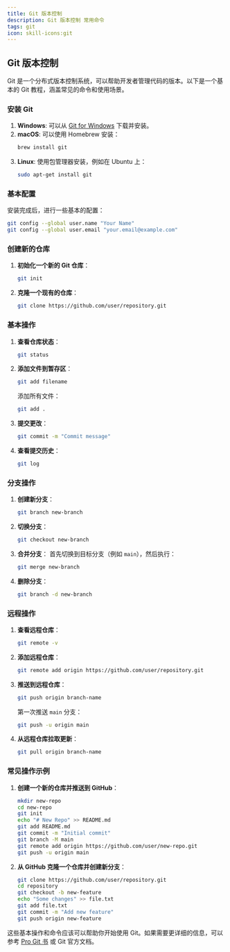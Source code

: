 ```yaml
---
title: Git 版本控制
description: Git 版本控制 常用命令
tags: git
icon: skill-icons:git
---
```


## Git 版本控制

Git 是一个分布式版本控制系统，可以帮助开发者管理代码的版本。以下是一个基本的 Git 教程，涵盖常见的命令和使用场景。

### 安装 Git

1. **Windows**: 可以从 [Git for Windows](https://gitforwindows.org/) 下载并安装。
2. **macOS**: 可以使用 Homebrew 安装：
   ```sh
   brew install git
   ```
3. **Linux**: 使用包管理器安装，例如在 Ubuntu 上：
   ```sh
   sudo apt-get install git
   ```

### 基本配置

安装完成后，进行一些基本的配置：

```sh
git config --global user.name "Your Name"
git config --global user.email "your.email@example.com"
```

### 创建新的仓库

1. **初始化一个新的 Git 仓库**：
   ```sh
   git init
   ```
2. **克隆一个现有的仓库**：
   ```sh
   git clone https://github.com/user/repository.git
   ```

### 基本操作

1. **查看仓库状态**：

   ```sh
   git status
   ```

2. **添加文件到暂存区**：

   ```sh
   git add filename
   ```

   添加所有文件：

   ```sh
   git add .
   ```

3. **提交更改**：

   ```sh
   git commit -m "Commit message"
   ```

4. **查看提交历史**：
   ```sh
   git log
   ```

### 分支操作

1. **创建新分支**：

   ```sh
   git branch new-branch
   ```

2. **切换分支**：

   ```sh
   git checkout new-branch
   ```

3. **合并分支**：
   首先切换到目标分支（例如 `main`），然后执行：

   ```sh
   git merge new-branch
   ```

4. **删除分支**：
   ```sh
   git branch -d new-branch
   ```

### 远程操作

1. **查看远程仓库**：

   ```sh
   git remote -v
   ```

2. **添加远程仓库**：

   ```sh
   git remote add origin https://github.com/user/repository.git
   ```

3. **推送到远程仓库**：

   ```sh
   git push origin branch-name
   ```

   第一次推送 `main` 分支：

   ```sh
   git push -u origin main
   ```

4. **从远程仓库拉取更新**：
   ```sh
   git pull origin branch-name
   ```

### 常见操作示例

1. **创建一个新的仓库并推送到 GitHub**：

   ```sh
   mkdir new-repo
   cd new-repo
   git init
   echo "# New Repo" >> README.md
   git add README.md
   git commit -m "Initial commit"
   git branch -M main
   git remote add origin https://github.com/user/new-repo.git
   git push -u origin main
   ```

2. **从 GitHub 克隆一个仓库并创建新分支**：
   ```sh
   git clone https://github.com/user/repository.git
   cd repository
   git checkout -b new-feature
   echo "Some changes" >> file.txt
   git add file.txt
   git commit -m "Add new feature"
   git push origin new-feature
   ```

这些基本操作和命令应该可以帮助你开始使用 Git。如果需要更详细的信息，可以参考 [Pro Git 书](https://git-scm.com/book/zh/v2) 或 Git 官方文档。
